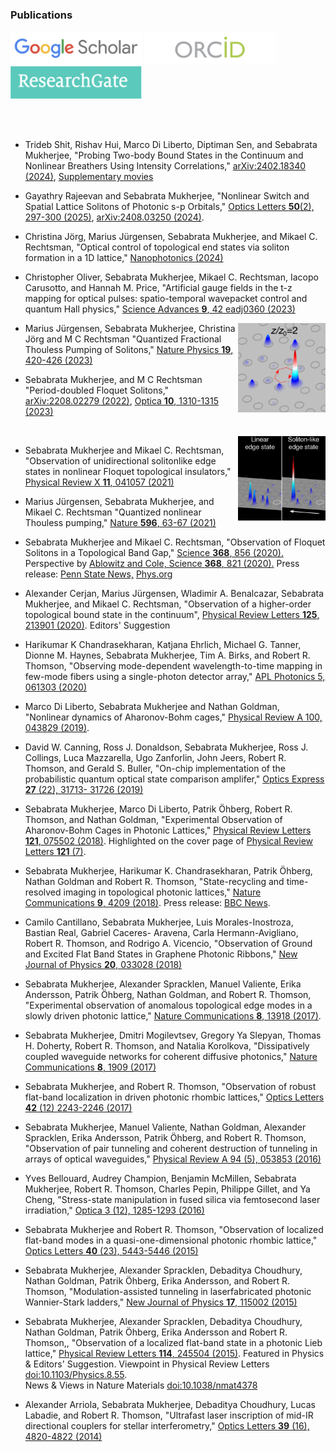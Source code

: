 
### Publications

<a href="https://scholar.google.co.uk/citations?hl=en&user=M29JjtAAAAAJ" target="_blank"><img src="imageN/GoogleScholar.png" width="210"/></a> 
<a href="https://orcid.org/0000-0003-1942-2521" target="_blank"><img  src="imageN/ORCID.png" width="210"/>
<a href="https://www.researchgate.net/profile/Sebabrata-Mukherjee" target="_blank"><img  src="imageN/ResearchGate1.png" width="210"/></a> 

  
 <br/><br/>
  
  
<!--**Recent** <br/> -->
- Trideb Shit, Rishav Hui, Marco Di Liberto, Diptiman Sen, and Sebabrata Mukherjee, "Probing Two-body Bound States in the Continuum and Nonlinear Breathers Using Intensity Correlations," [arXiv:2402.18340 (2024)](https://arxiv.org/abs/2402.18340), [Supplementary movies](TS_Correlation_2024.md)

- Gayathry Rajeevan and Sebabrata Mukherjee, "Nonlinear Switch and Spatial Lattice Solitons of Photonic s-p Orbitals," [Optics Letters **50**(2), 297-300 (2025)](https://doi.org/10.1364/OL.546876), [arXiv:2408.03250 (2024)](https://arxiv.org/abs/2408.03250).

- Christina Jörg, Marius Jürgensen, Sebabrata Mukherjee, and Mikael C. Rechtsman, "Optical control of topological end states via soliton formation in a 1D lattice," [Nanophotonics (2024)](https://doi.org/10.1515/nanoph-2024-0401)

- Christopher Oliver, Sebabrata Mukherjee, Mikael C. Rechtsman, Iacopo Carusotto, and Hannah M. Price, "Artificial gauge fields in the t-z mapping for optical pulses: spatio-temporal wavepacket control and quantum Hall physics," [
Science Advances **9**, 42 eadj0360 (2023)](https://www.science.org/doi/10.1126/sciadv.adj0360)<br/>

[<img align="right" src="imageN/thumbnails/period-doubled_sol.png" width="140"/>](https://arxiv.org/abs/2208.02279)
  
- Marius Jürgensen, Sebabrata Mukherjee, Christina Jörg and M C Rechtsman "Quantized Fractional Thouless Pumping of Solitons," [Nature Physics **19**, 420-426 (2023)](https://doi.org/10.1038/s41567-022-01871-x) 

- Sebabrata Mukherjee, and M C Rechtsman "Period-doubled Floquet Solitons," [arXiv:2208.02279 (2022)](https://arxiv.org/abs/2208.02279), 
  [Optica **10**, 1310-1315 (2023)](https://doi.org/10.1364/OPTICA.494823) <br/>

    
<!-- **2021** -->
<br/> [<img align="right" src="imageN/thumbnails/keyimage_F.png" width="140"/>](https://doi.org/10.1103/PhysRevX.11.041057)
- Sebabrata Mukherjee and Mikael C. Rechtsman, "Observation of unidirectional solitonlike edge states in nonlinear Floquet topological insulators," <a href="https://doi.org/10.1103/PhysRevX.11.041057" target="_blank">Physical Review X **11**, 041057 (2021)</a>   
   
- Marius Jürgensen, Sebabrata Mukherjee, and Mikael C. Rechtsman "Quantized nonlinear Thouless pumping," <a href="https://doi.org/10.1038/s41586-021-03688-9" target="_blank">Nature **596**, 63-67 (2021)</a>
  


<!-- **2020** <br/> -->
- Sebabrata Mukherjee and Mikael C. Rechtsman, "Observation of Floquet Solitons in a Topological Band Gap," <a href="https://doi.org/10.1126/science.aba8725" target="_blank">Science **368**, 856 (2020).</a> Perspective by <a href="https://science.sciencemag.org/content/368/6493/821" target="_blank">Ablowitz and Cole, Science **368**, 821 (2020).</a>  Press release: <a href="https://news.psu.edu/story/621552/2020/05/28/research/geometry-intricately-fabricated-glass-makes-light-trap-itself" target="_blank">Penn State News,</a> <a href="https://phys.org/news/2020-06-geometry-intricately-fabricated-glass.html" target="_blank">Phys.org</a>   
  
- Alexander Cerjan, Marius Jürgensen, Wladimir A. Benalcazar, Sebabrata Mukherjee, and
Mikael C. Rechtsman, "Observation of a higher-order topological bound state in the
continuum", [Physical Review Letters **125**, 213901 (2020)](https://doi.org/10.1103/PhysRevLett.125.213901). Editors' Suggestion

- Harikumar K Chandrasekharan, Katjana Ehrlich, Michael G. Tanner, Dionne M. Haynes,
Sebabrata Mukherjee, Tim A. Birks, and Robert R. Thomson, "Observing mode-dependent
wavelength-to-time mapping in few-mode fibers using a single-photon detector array," [APL
Photonics 5, 061303 (2020)](https://doi.org/10.1063/5.0006983)



<!-- **2019** <br/> -->
- Marco Di Liberto, Sebabrata Mukherjee and Nathan Goldman, "Nonlinear dynamics of
Aharonov-Bohm cages," [Physical Review A 100, 043829 (2019)](https://doi.org/10.1103/PhysRevA.100.043829).

- David W. Canning, Ross J. Donaldson, Sebabrata Mukherjee, Ross J. Collings, Luca Mazzarella,
Ugo Zanforlin, John Jeers, Robert R. Thomson, and Gerald S. Buller, "On-chip implementation
of the probabilistic quantum optical state comparison amplifer," [Optics Express **27** (22), 31713-
31726 (2019)](https://doi.org/10.1364/OE.27.031713)



<!-- **2018** <br/> -->
- Sebabrata Mukherjee, Marco Di Liberto, Patrik Öhberg, Robert R. Thomson, and Nathan
Goldman, "Experimental Observation of Aharonov-Bohm Cages in Photonic Lattices," [Physical Review Letters **121**, 075502 (2018)](https://doi.org/10.1103/PhysRevLett.121.075502). Highlighted on the cover page of [Physical Review Letters **121** (7)](https://journals.aps.org/prl/issues/121/7).

- Sebabrata Mukherjee, Harikumar K. Chandrasekharan, Patrik Öhberg, Nathan Goldman and
Robert R. Thomson, "State-recycling and time-resolved imaging in topological photonic lattices," [Nature Communications **9**, 4209 (2018)](https://doi.org/10.1038/s41467-018-06723-y). Press release: [BBC News](https://www.bbc.com/news/uk-scotland-46070122?SThisFB&fbclid=IwAR3Ln2qR31mAFf4uhu81kmCbJ13mMbOYWxq6Sm19EIHwQQM-ISZu1ALAscA).

- Camilo Cantillano, Sebabrata Mukherjee, Luis Morales-Inostroza, Bastian Real, Gabriel Caceres-
Aravena, Carla Hermann-Avigliano, Robert R. Thomson, and Rodrigo A. Vicencio, "Observation
of Ground and Excited Flat Band States in Graphene Photonic Ribbons," [New Journal of Physics
**20**, 033028 (2018)](https://doi.org/10.1088/1367-2630/aab483)



<!-- **2017** <br/> -->
- Sebabrata Mukherjee, Alexander Spracklen, Manuel Valiente, Erika Andersson, Patrik Öhberg,
Nathan Goldman, and Robert R. Thomson, "Experimental observation of anomalous topological edge modes in a slowly driven photonic lattice," [Nature Communications **8**, 13918 (2017)](https://doi.org/10.1038/ncomms13918).

- Sebabrata Mukherjee, Dmitri Mogilevtsev, Gregory Ya Slepyan, Thomas H. Doherty, Robert
R. Thomson, and Natalia Korolkova, "Dissipatively coupled waveguide networks for coherent
diffusive photonics," [Nature Communications **8**, 1909 (2017)](https://doi.org/10.1038/s41467-017-02048-4)

- Sebabrata Mukherjee, and Robert R. Thomson, "Observation of robust flat-band localization in 
driven photonic rhombic lattices," [Optics Letters **42** (12) 2243-2246 (2017)](https://doi.org/10.1364/OL.42.002243)



<!-- **2016** <br/> -->
- Sebabrata Mukherjee, Manuel Valiente, Nathan Goldman, Alexander Spracklen, Erika
Andersson, Patrik Öhberg, and Robert R. Thomson, "Observation of pair tunneling and
coherent destruction of tunneling in arrays of optical waveguides," [Physical Review A 94 (5),
053853 (2016)](https://doi.org/10.1103/PhysRevA.94.053853)

- Yves Bellouard, Audrey Champion, Benjamin McMillen, Sebabrata Mukherjee, Robert
R. Thomson, Charles Pepin, Philippe Gillet, and Ya Cheng, "Stress-state manipulation in
fused silica via femtosecond laser irradiation," [Optica 3 (12), 1285-1293 (2016)](https://doi.org/10.1364/OPTICA.3.001285)



<!-- **2015** <br/> -->

- Sebabrata Mukherjee and Robert R. Thomson, "Observation of localized flat-band modes in a
quasi-one-dimensional photonic rhombic lattice," [Optics Letters **40** (23), 5443-5446 (2015)](https://doi.org/10.1364/OL.40.005443)

- Sebabrata Mukherjee, Alexander Spracklen, Debaditya Choudhury, Nathan Goldman, Patrik
Öhberg, Erika Andersson, and Robert R. Thomson, "Modulation-assisted tunneling in laserfabricated
photonic Wannier-Stark ladders," [New Journal of Physics **17**, 115002 (2015)](https://doi.org/10.1088/1367-2630/17/11/115002)

- Sebabrata Mukherjee, Alexander Spracklen, Debaditya Choudhury, Nathan Goldman, Patrik Öhberg, Erika Andersson and Robert R. Thomson,, "Observation of a localized flat-band state in a photonic Lieb lattice," [Physical Review Letters **114**, 245504 (2015)](https://doi.org/10.1103/PhysRevLett.114.245504). Featured in Physics & Editors' Suggestion. Viewpoint in Physical Review Letters [doi:10.1103/Physics.8.55](https://physics.aps.org/articles/v8/55). <br /> News & Views in Nature Materials [doi:10.1038/nmat4378](https://doi.org/10.1038/nmat4378)



<!-- **2014** <br/> -->
- Alexander Arriola, Sebabrata Mukherjee, Debaditya Choudhury, Lucas Labadie, and Robert R. Thomson, 
"Ultrafast laser inscription of mid-IR directional couplers for stellar interferometry,"
[Optics Letters **39** (16), 4820-4822 (2014)](https://doi.org/10.1364/OL.39.004820)




